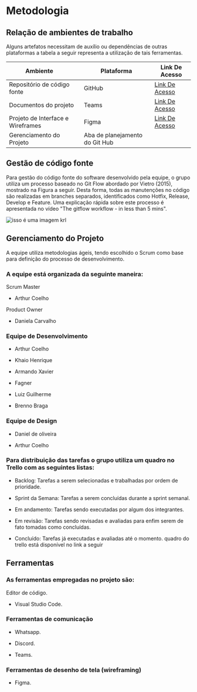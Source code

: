 
# Metodologia

## Relação de ambientes de trabalho 
Alguns artefatos necessitam de auxílio ou dependências de outras plataformas a tabela a seguir representa a utilização de tais ferramentas. 

| Ambiente⠀⠀| Plataforma  | Link De Acesso |
|------|-----------------------------------------|----|
|Repositório de código fonte |GitHub |[Link De Acesso](https://github.com/ICEI-PUC-Minas-PMV-ADS/pmv-ads-2022-2-e2-proj-int-t8-lista-de-tarefas-com-foco-em-tdah )
|Documentos do projeto  |Teams  |[Link De Acesso](https://teams.microsoft.com/_#/school/FileBrowserTabApp/T8%20-%20Grupo%2005?threadId=19:e3a210fbc64142639f5d0421acd08197@thread.tacv2&ctx=channel )
|Projeto de Interface e  Wireframes   |Figma  |[Link De Acesso](https://www.figma.com/proto/rA04tAV4z4qOTfMCyPVoNd/TDHA?node-id=1%3A90&scaling=contain&page-id=0%3A1&starting-point-node-id=1%3A90  )
|Gerenciamento do Projeto   |Aba de planejamento do Git Hub|



## Gestão de código fonte 

Para gestão do código fonte do software desenvolvido pela equipe, o grupo utiliza um processo baseado no Git Flow abordado por Vietro (2015), mostrado na Figura a seguir. Desta forma, todas as manutenções no código são realizadas em branches separados, identificados como Hotfix, Release, Develop e Feature. Uma explicação rápida sobre este processo é apresentada no vídeo "The gitflow workflow - in less than 5 mins". 

![isso é uma imagem krl](https://cdn.discordapp.com/attachments/304747842407497730/1025177186824617994/unknown.png)

## Gerenciamento do Projeto
A equipe utiliza metodologias ágeis, tendo escolhido o Scrum como base para definição do processo de desenvolvimento. 

### A equipe está organizada da seguinte maneira: 

 Scrum Master
 
 - Arthur Coelho 

 Product Owner
 - Daniela Carvalho 

 ### Equipe de Desenvolvimento 

- Arthur Coelho 

- Khaio Henrique 

- Armando Xavier 

- Fagner 

- Luiz Guilherme 

- Brenno Braga 

###  Equipe de Design 

- Daniel de oliveira 

- Arthur Coelho 


### Para distribuição das tarefas o grupo utiliza um quadro no Trello com as seguintes listas: 

- Backlog: Tarefas a serem selecionadas e trabalhadas por ordem de prioridade. 

- Sprint da Semana: Tarefas a serem concluídas durante a sprint semanal. 

- Em andamento: Tarefas sendo executadas por algum dos integrantes. 

- Em revisão: Tarefas sendo revisadas e avaliadas para enfim serem de fato tomadas como concluídas. 

- Concluído: Tarefas já executadas e avaliadas até o momento. 
 quadro do trello está disponível no link a seguir

## Ferramentas 

### As ferramentas empregadas no projeto são: 

Editor de código. 

- Visual Studio Code. 

### Ferramentas de comunicação 

- Whatsapp. 

- Discord. 

- Teams. 

### Ferramentas de desenho de tela (wireframing) 

- Figma. 
